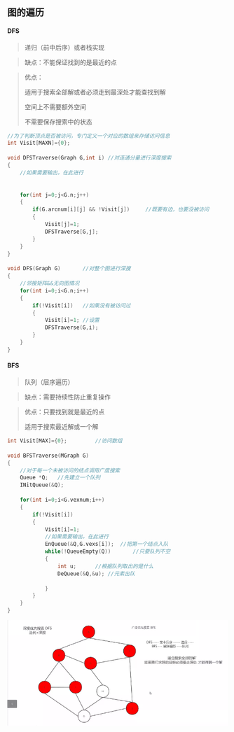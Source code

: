 ## 图的遍历

#### DFS

> 递归（前中后序）或者栈实现

> 缺点：不能保证找到的是最近的点

> 优点：
>
> 适用于搜索全部解或者必须走到最深处才能查找到解
>
> 空间上不需要额外空间
>
> 不需要保存搜索中的状态

```c
//为了判断顶点是否被访问，专门定义一个对应的数组来存储访问信息
int Visit[MAXN]={0};

void DFSTraverse(Graph G,int i)	//对连通分量进行深度搜索
{
    //如果需要输出，在此进行
    
    
    for(int j=0;j<G.n;j++)
    {
        if(G.arcnum[i][j] && !Visit[j])		//既要有边，也要没被访问
        {
            Visit[j]=1;
            DFSTraverse[G,j];
        }
    }
}

void DFS(Graph G)		//对整个图进行深搜
{
    //邻接矩阵&&无向图情况
    for(int i=0;i<G.n;i++)
    {
        if(!Visit[i])	//如果没有被访问过
        {
            Visit[i]=1;	//设置
            DFSTraverse(G,i);
		}
    }
}
```



#### BFS

> 队列（层序遍历）

> 缺点：需要持续性防止重复操作

> 优点：只要找到就是最近的点
>
> 适用于搜索最近解或一个解

```c
int Visit[MAX]={0};			//访问数组

void BFSTraverse(MGraph G)
{
    //对于每一个未被访问的结点调用广度搜索
    Queue *Q;	//先建立一个队列
    INitQueue(&Q);
    
    for(int i=0;i<G.vexnum;i++)
    {
        if(!Visit[i])
        {
            Visit[i]=1;
            //如果需要输出，在此进行
            EnQueue(&Q,G.vexs[i]);	//把第一个结点入队
            while(!QueueEmpty(Q))		//只要队列不空
            {
                int u;		//根据队列取出的是什么
                DeQueue(&Q,&u);	//元素出队
                
            }
        }
	}
}
```



![](picture/深搜和广搜的图示.png)




